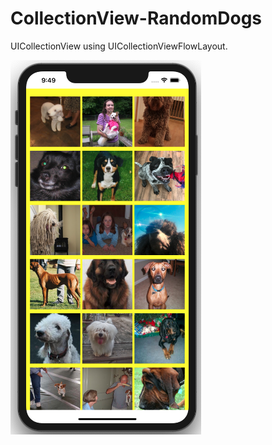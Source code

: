 # CollectionView-RandomDogs

UICollectionView using UICollectionViewFlowLayout.

![collection view of dog images](Assets/collection-view.png)

